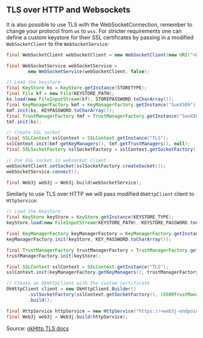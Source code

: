 TLS over HTTP and Websockets
-------------------

It is also possible to use TLS with the WebSocketConnection, remember to change your protocol from `ws` to `wss`. For stricter requirements one can define a custom keystore for their SSL certificates by passing in a modified `WebSocketClient` to the `WebSocketService`:

```java
final WebSocketClient webSocketClient = new WebSocketClient(new URI("<WSS-ENDPOINT>"));

final WebSocketService webSocketService =
        new WebSocketService(webSocketClient, false);

// Load the keystore
final KeyStore ks = KeyStore.getInstance(STORETYPE);
final File kf = new File(KEYSTORE_PATH);
ks.load(new FileInputStream(kf), STOREPASSWORD.toCharArray());
final KeyManagerFactory kmf = KeyManagerFactory.getInstance("SunX509");
kmf.init(ks, KEYPASSWORD.toCharArray());
final TrustManagerFactory tmf = TrustManagerFactory.getInstance("SunX509");
tmf.init(ks);

// Create SSL socket
final SSLContext sslContext = SSLContext.getInstance("TLS");
sslContext.init(kmf.getKeyManagers(), tmf.getTrustManagers(), null);
final SSLSocketFactory sslSocketFactory = sslContext.getSocketFactory();

// Use SSL socket in websocket client
webSocketClient.setSocket(sslSocketFactory.createSocket());
webSocketService.connect();

final Web3j web3j = Web3j.build(webSocketService);
```

Similarly to use TLS over HTTP we will pass modified `OkHttpClient` client to `HttpService`:

```java
// Load the Keystore
final KeyStore keyStore = KeyStore.getInstance(KEYSTORE_TYPE);
keyStore.load(new FileInputStream(KEYSTORE_PATH), KEYSTORE_PASSWORD.toCharArray());

final KeyManagerFactory keyManagerFactory = KeyManagerFactory.getInstance("SunX509");
keyManagerFactory.init(keyStore, KEY_PASSWORD.toCharArray());

final TrustManagerFactory trustManagerFactory = TrustManagerFactory.getInstance("SunX509");
trustManagerFactory.init(keyStore);

final SSLContext sslContext = SSLContext.getInstance("TLS");
sslContext.init(keyManagerFactory.getKeyManagers(), trustManagerFactory.getTrustManagers(), null);

// Create an OkHttpClient with the custom certificate
OkHttpClient client = new OkHttpClient.Builder()
        .sslSocketFactory(sslContext.getSocketFactory(), (X509TrustManager) trustManagerFactory.getTrustManagers()[0])
        .build();

final HttpService httpService = new HttpService("https://<web3j-endpoint>", client, false);
final Web3j web3j = Web3j.build(httpService);
```
Source: [okHttp TLS docs](https://square.github.io/okhttp/features/https/)